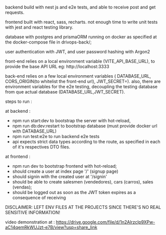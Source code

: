 backend build with nest js and e2e tests, and able to receive post and get requests.

frontend built with react, sass, recharts. not enough time to write unit tests with jest and react testing library.

database with postgres and prismaORM running on docker as specified at the docker-compose file in drivops-back/;

user authentication with JWT, and user password hashing with Argon2

front-end relies on a local environment variable (VITE_API_BASE_URL),
to provide the base API URL eg: http://localhost:3333

back-end relies on a few local environment variables ( DATABASE_URL, CORS_ORIGIN(to whitelist the front-end url), JWT_SECRET=). also, there are environment variables for the e2e testing, decoupling the testing database from que actual database (DATABASE_URL,JWT_SECRET).

steps to run :

at backend :
 - npm run start:dev to bootstrap the server with hot-reload,
 - npm run db:dev:restart to bootstrap database (must provide docker url with DATABASE_URL)
 - npm run test:e2e to run backend e2e tests
 - api expects strict data types according to the route, as specified in each of it's respectives DTO files.

at frontend : 
- npm run dev to bootstrap frontend with hot-reload;
- should create a user at index page '/' (signup page)
- should signin with the created user at '/signin'
- should be able to create salesmen (vendedores), cars (carros), sales (vendas); 
- should be logged out as soon as the JWT token expires as a consequence of receiving

DISCLAIMER: LEFT ENV FILES AT THE PROJECTS SINCE THERE'S NO REAL SENSITIVE INFORMATION! 

video demonstration at : https://drive.google.com/file/d/1n2Alrzclp9XPw-aC14qemRkWUJzt-e7B/view?usp=share_link
